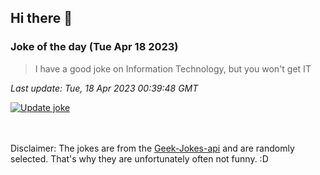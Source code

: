 ## Hi there 👋

### Joke of the day (Tue Apr 18 2023)
<!-- joke -->
>I have a good joke on Information Technology, but you won't get IT
<!-- /joke -->

*Last update: Tue, 18 Apr 2023 00:39:48 GMT*

[![Update joke](https://github.com/nclskfm/nclskfm/actions/workflows/joke.yml/badge.svg)](https://github.com/nclskfm/nclskfm/actions/workflows/joke.yml)

<br><br>
Disclaimer: The jokes are from the [Geek-Jokes-api](https://github.com/sameerkumar18/geek-joke-api) and are randomly selected. That's why they are unfortunately often not funny. :D
